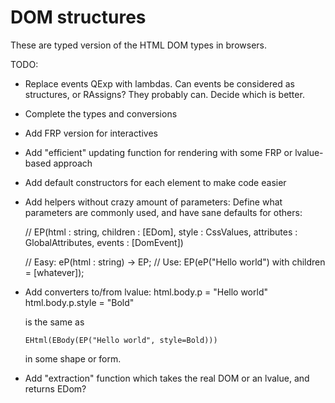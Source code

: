 # DOM structures

These are typed version of the HTML DOM types in browsers.

TODO:
- Replace events QExp with lambdas. Can events be considered as structures, or RAssigns?
  They probably can. Decide which is better.
  
- Complete the types and conversions

- Add FRP version for interactives

- Add "efficient" updating function for rendering with some FRP
  or lvalue-based approach

- Add default constructors for each element to make code easier

- Add helpers without crazy amount of parameters:
  Define what parameters are commonly used, and have sane defaults for others:

  // EP(html : string, children : [EDom], style : CssValues, attributes : GlobalAttributes, events : [DomEvent])

	// Easy:
	eP(html : string) -> EP;
	// Use:
	EP(eP("Hello world") with children = [whatever]);

- Add converters to/from lvalue:
	html.body.p = "Hello world"
	html.body.p.style = "Bold"

  is the same as

	  EHtml(EBody(EP("Hello world", style=Bold)))

  in some shape or form.

- Add "extraction" function which takes the real DOM or an lvalue, and returns EDom?
